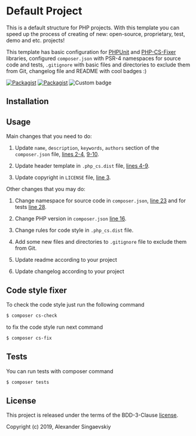 Default Project
===============

This is a default structure for PHP projects. With this template you can speed up the process of creating of new:
open-source, proprietary, test, demo and etc. projects!

This template has basic configuration for [PHPUnit](https://github.com/sebastianbergmann/phpunit) and
[PHP-CS-Fixer](https://github.com/friendsofphp/php-cs-fixer) libraries, configured `composer.json`
with PSR-4 namespaces for source code and tests, `.gitignore` with basic files and directories to exclude them from Git, changelog file
and README with cool  badges :)

[![Packagist](https://img.shields.io/packagist/v/greeflas/default-project.svg)](CHANGELOG.md)
[![Packagist](https://img.shields.io/packagist/dt/greeflas/default-project.svg)](https://packagist.org/packages/greeflas/default-project)
![Custom badge](https://img.shields.io/badge/greeflas-default--project-red.svg)

Installation
------------


Usage
-----

Main changes that you need to do:

1. Update `name`, `description`, `keywords`, `authors` section of the `composer.json` file, [lines 2-4](composer.json#L2-L4), [9-10](composer.json#L9-L10).

2. Update header template in `.php_cs.dist` file, [lines 4-9](.php_cs.dist#L4-L9).

3. Update copyright in `LICENSE` file, [line 3](LICENSE#L3).

Other changes that you may do:

1. Change namespace for source code in `composer.json`, [line 23](composer.json#L23) and for tests [line 28](composer.json#L28).

2. Change PHP version in `composer.json` [line 16](composer.json#L15).

3. Change rules for code style in `.php_cs.dist` file.

4. Add some new files and directories to `.gitignore` file to exclude them from Git.

5. Update readme according to your project

6. Update changelog according to your project

Code style fixer
----------------

To check the code style just run the following command


```bash
$ composer cs-check
```


to fix the code style run next command

```bash
$ composer cs-fix
```

Tests
-----

You can run tests with composer command

```bash
$ composer tests
```

License
-------


This project is released under the terms of the BDD-3-Clause [license](LICENSE).

Copyright (c) 2019, Alexander Singaevskiy

